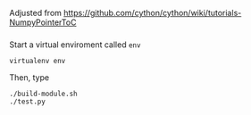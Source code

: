 
Adjusted from https://github.com/cython/cython/wiki/tutorials-NumpyPointerToC


### 

Start a virtual enviroment called `env`

```
virtualenv env
```

Then, type

```
./build-module.sh
./test.py
```
